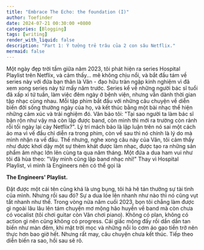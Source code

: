 ```yaml
---
title: "Embrace The Echo: the foundation (I)"
author: Toefinder
date: 2024-07-21 00:30:00 +0800
categories: [Blogging]
tags: [writing]
render_with_liquid: false
description: "Part 1: Ý tưởng trẻ trâu của 2 con sâu Netflix."
mermaid: false
---
```


Một ngày đẹp trời tầm giữa năm 2023, tôi phát hiện ra series Hospital Playlist trên Netflix,
và cảm thấy... mê không chịu nổi, và bắt đầu tám về series này với đứa bạn thân là Vân - đạo
hữu tràn ngập kinh nghiệm vì đã xem xong series này từ mấy năm trước. Series kể về những người
bác sĩ tuổi đã xấp xỉ tứ tuần, làm việc đêm ngày ở bệnh viện, nhưng vẫn dành thời gian tập nhạc
cùng nhau. Mỗi tập phim bắt đầu với những câu chuyện về diễn biến đời sống thường ngày của họ,
và kết thúc bằng một bài nhạc thể hiện những cảm xúc và trải nghiệm đó. 
Vân bảo tôi: "Tại sao người ta làm bác sĩ bận rộn như vậy mà còn lập được band, còn mình thì 
mới ra trường còn rảnh rỗi tối ngày lại cày Netflix?". Lý trí mách bảo là lập luận trên nó
sai một cách ảo ma vì vế đầu chỉ diễn ra trong phim, còn vế sau thì nó chính là lý do mà mình
nhận ra vế đầu. Thế nhưng, nghe xong câu này của Vân, tôi cảm thấy như được khơi dậy một sự 
thèm khát được làm nhạc, được tạo ra những sản phẩm âm nhạc lớn lên cùng ta qua năm tháng.
Một đứa a dua ham vui như tôi đã hùa theo: "Vậy mình cũng lập band nhạc nhỉ!"
Thay vì Hospital Playlist, vì mình là Engineers nên có thể gọi là

**The Engineers' Playlist.**

Đặt được một cái tên cũng khá là ưng bụng, tôi hả hê tán thưởng sự tài tình của mình.
Nhưng rồi sau đó? Sự a dua lóe lên nhanh như nào thì nó cũng vụt tắt nhanh như thế. Trong vòng
nửa năm cuối 2023, bọn tôi chẳng làm được gì ngoài lâu lâu lên tám chuyện mơ mộng hão huyền
về band mà còn chưa có vocalist (tôi chơi guitar còn Vân chơi piano).
Không có plan, không có action gì nên cũng không có progress. Cái giấc mộng đấy rồi dần dần
tan biến như màn đêm, khi mặt trời mọc và những nỗi lo cơm áo gạo tiền trở nên thực hơn bao giờ hết.
Nhưng rất may, câu chuyện chưa kết thúc.
Tiếp theo diễn biến ra sao, hồi sau sẽ rõ.

